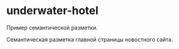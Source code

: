 # underwater-hotel
Пример семантической разметки.

Семантическая разметка главной страницы новостного сайта.
